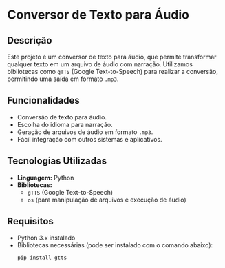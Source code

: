 # Conversor de Texto para Áudio

## Descrição
Este projeto é um conversor de texto para áudio, que permite transformar qualquer texto em um arquivo de áudio com narração. Utilizamos bibliotecas como `gTTS` (Google Text-to-Speech) para realizar a conversão, permitindo uma saída em formato `.mp3`.

## Funcionalidades
- Conversão de texto para áudio.
- Escolha do idioma para narração.
- Geração de arquivos de áudio em formato `.mp3`.
- Fácil integração com outros sistemas e aplicativos.

## Tecnologias Utilizadas
- **Linguagem:** Python
- **Bibliotecas:**
  - `gTTS` (Google Text-to-Speech)
  - `os` (para manipulação de arquivos e execução de áudio)
  
## Requisitos
- Python 3.x instalado
- Bibliotecas necessárias (pode ser instalado com o comando abaixo):
  ```bash
  pip install gtts

